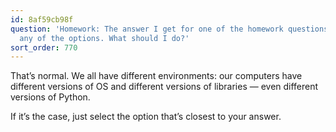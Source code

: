 ```yaml
---
id: 8af59cb98f
question: 'Homework: The answer I get for one of the homework questions doesn''t match
  any of the options. What should I do?'
sort_order: 770
---
```


That’s normal. We all have different environments: our computers have different versions of OS and different versions of libraries — even different versions of Python.

If it’s the case, just select the option that’s closest to your answer.